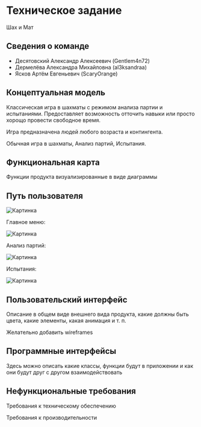 # Техническое задание
Шах и Мат

## Сведения о команде
- Десятовский Александр Алексеевич (Gentlem4n72)
- Дермелёва Александра Михайловна (al3ksandraa)
- Ясков Артём Евгеньевич (ScaryOrange)

## Концептуальная модель

Классическая игра в шахматы с режимом анализа партии и испытаниями. Предоставляет возможность отточить навыки или просто хорощо провести свободное время.

Игра предназначена людей любого возраста и контингента.

Обычная игра в шахматы, Анализ партий, Испытания.

## Функциональная карта
Функции продукта визуализированные в виде диаграммы

## Путь пользователя

![Картинка](https://user-images.githubusercontent.com/98234641/207942230-ac802ad9-b1a3-47f6-92b7-8dd775651210.png)

Главное меню:

![Картинка](https://user-images.githubusercontent.com/98234641/207946821-709c41c9-08e6-4078-bc78-6f4aefd4a01b.png)

Анализ партий:

![Картинка](https://user-images.githubusercontent.com/98234641/207946473-32078d04-aadd-42c6-8265-1e50b2ea4f8b.png)

Испытания:

![Картинка](https://user-images.githubusercontent.com/98234641/207946584-76bd6443-e433-4d01-92dd-82806c366816.png)

## Пользовательский интерфейс
Описание в общем виде внешнего вида продукта, какие должны быть цвета, какие элементы, какая анимация и т. п.

Желательно добавить wireframes 

## Программные интерфейсы
Здесь можно описать какие классы, функции будут в приложении и как они будут друг с другом взаимодействовать

## Нефункциональные требования

Требования к техническому обеспечению

Требования к производительности
